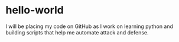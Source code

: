 # hello-world

I will be placing my code on GitHub as I work on learning python and building scripts that 
help me automate attack and defense. 
